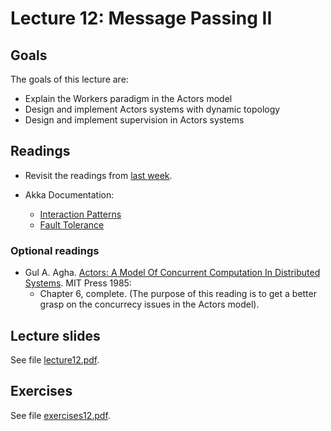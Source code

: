 # Lecture 12: Message Passing II

## Goals

The goals of this lecture are:

* Explain the Workers paradigm in the Actors model
* Design and implement Actors systems with dynamic topology
* Design and implement supervision in Actors systems

## Readings

* Revisit the readings from [last week](../week11/).

* Akka Documentation:
  * [Interaction Patterns](https://doc.akka.io/docs/akka/2.6/typed/interaction-patterns.html#interaction-patterns)
  * [Fault Tolerance](https://doc.akka.io/docs/akka/2.6/typed/fault-tolerance.html#fault-tolerance)

### Optional readings

* Gul A. Agha. [Actors: A Model Of Concurrent Computation In Distributed Systems](https://apps.dtic.mil/dtic/tr/fulltext/u2/a157917.pdf). MIT Press 1985:
  * Chapter 6, complete. (The purpose of this reading is to get a better grasp on the concurrecy issues in the Actors model).

## Lecture slides

See file [lecture12.pdf](lecture12.pdf).


## Exercises

See file [exercises12.pdf](exercises12.pdf).

